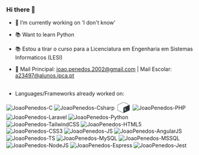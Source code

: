 ### Hi there 👋
- 🔭 I’m currently working on 'I don't know'
- 📚 Want to learn Python

- 📚 Estou a tirar o curso para a Licenciatura em Engenharia em Sistemas Informaticos (LESI)
- 📜 Mail Principal: joao.penedos.2002@gmail.com | Mail Escolar: a23497@alunos.ipca.pt
<br><br>
- Languages/Frameworks already worked on:
<div style="display: inline_block">
  <img align="center" alt="JoaoPenedos-C" height="30" width="40" src="https://cdn.jsdelivr.net/gh/devicons/devicon/icons/c/c-original.svg" />
  <img align="center" alt="JoaoPenedos-Csharp" height="30" width="40" src="https://cdn.jsdelivr.net/gh/devicons/devicon/icons/csharp/csharp-original.svg" />
  <img align="center" alt="JoaoPenedos-Bash" height="30" width="40" src="https://raw.githubusercontent.com/devicons/devicon/master/icons/bash/bash-original.svg">
  <img align="center" alt="JoaoPenedos-PHP" height="30" width="40" src="https://cdn.jsdelivr.net/gh/devicons/devicon/icons/php/php-plain.svg">
  <img align="center" alt="JoaoPenedos-Laravel" height="30" width="40" src="https://cdn.jsdelivr.net/gh/devicons/devicon/icons/laravel/laravel-plain.svg" />
  <img align="center" alt="JoaoPenedos-Python" height="30" width="40" src="https://cdn.jsdelivr.net/gh/devicons/devicon/icons/python/python-original.svg" />
  <img align="center" alt="JoaoPenedos-TailwindCSS" height="30" width="40" src="https://cdn.jsdelivr.net/gh/devicons/devicon/icons/tailwindcss/tailwindcss-plain.svg" />
  <img align="center" alt="JoaoPenedos-HTML5" height="30" width="40" src="https://cdn.jsdelivr.net/gh/devicons/devicon/icons/html5/html5-original.svg" />
  <img align="center" alt="JoaoPenedos-CSS3" height="30" width="40" src="https://cdn.jsdelivr.net/gh/devicons/devicon/icons/css3/css3-original.svg" />
  <img align="center" alt="JoaoPenedos-JS" height="30" width="40" src="https://cdn.jsdelivr.net/gh/devicons/devicon/icons/javascript/javascript-original.svg" />
  <img align="center" alt="JoaoPenedos-AngularJS" height="30" width="40" src="https://cdn.jsdelivr.net/gh/devicons/devicon/icons/angularjs/angularjs-plain.svg" />
  <img align="center" alt="JoaoPenedos-TS" height="30" width="40" src="https://cdn.jsdelivr.net/gh/devicons/devicon/icons/typescript/typescript-original.svg" />
  <img align="center" alt="JoaoPenedos-MySQL" height="30" width="40" src="https://cdn.jsdelivr.net/gh/devicons/devicon/icons/mysql/mysql-original.svg" />
  <img align="center" alt="JoaoPenedos-MSSQL" height="30" width="40" src="https://cdn.jsdelivr.net/gh/devicons/devicon/icons/microsoftsqlserver/microsoftsqlserver-plain.svg"/>
  <img align="center" alt="JoaoPenedos-NodeJS" height="30" width="40" src="https://cdn.jsdelivr.net/gh/devicons/devicon/icons/nodejs/nodejs-original.svg" />
  <img align="center" alt="JoaoPenedos-Espress" height="30" width="40" src="https://cdn.jsdelivr.net/gh/devicons/devicon/icons/express/express-original.svg" />
  <img align="center" alt="JoaoPenedos-Jest" height="30" width="40" src="https://cdn.jsdelivr.net/gh/devicons/devicon/icons/jest/jest-plain.svg" />
</div>
